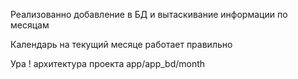 Реализованно добавление в БД и вытаскивание информации по месяцам

Календарь на текущий месяце работает правильно

Ура ! архитектура проекта app/app_bd/month 
